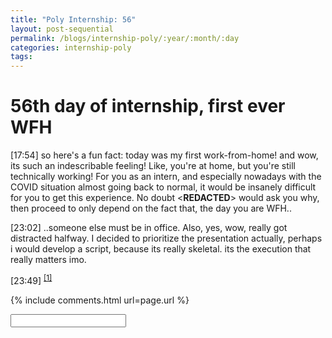 ```yaml
---
title: "Poly Internship: 56"
layout: post-sequential
permalink: /blogs/internship-poly/:year/:month/:day
categories: internship-poly
tags: 
---
```

# 56th day of internship, first ever WFH

<span class="timestamp">[17:54]</span> so here's a fun fact: today was my first work-from-home! and wow, its such an indescribable feeling! Like, you're at home, but you're still technically working! For you as an intern, and especially nowadays with the COVID situation almost going back to normal, it would be insanely difficult for you to get this experience. No doubt <span class='disable-selection' ondblclick="this.innerHTML='Mr Alan'">&lt;<b>REDACTED</b>&gt;</span> would ask you why, then proceed to only depend on the fact that, the day you are WFH..

<span class="timestamp">[23:02]</span> ..someone else must be in office. Also, yes, wow, really got distracted halfway. I decided to prioritize the presentation actually, perhaps i would develop a script, because its really skeletal. its the execution that really matters imo. 

<span class="timestamp">[23:49]</span> <sup><a href="#1">[1]</a></sup>

<!--

<span class='disable-selection' ondblclick="this.innerHTML=''">&lt;<b>REDACTED</b>&gt;</span>

-->
{% include comments.html url=page.url %}

<input id="password-input" type="password" class="text-secret" onkeyup="unlock()">

<span class="disable-selection" id="truth" style="display:none;">i'm salty over the fact that my hg leader only recognized recently that the fact that my internship limits my ability to prepare it. recently, like, last week. this is my last week. i feel so cheated. i feel like i bought a lap<br><br><sup href='1'>[1]</sup> i'm so emotionally gone and tired. it's not even the work. ugh. the world hurts, and no one understands.</span>
